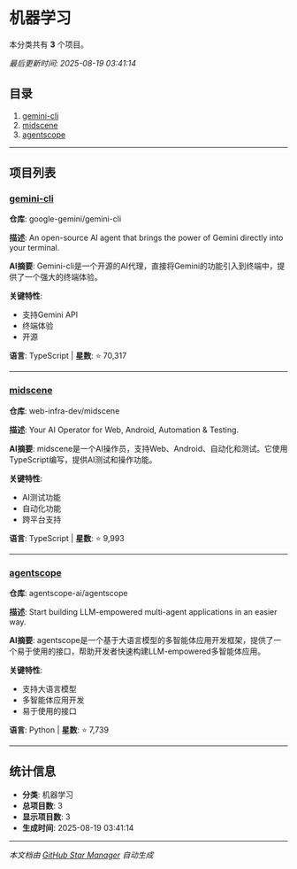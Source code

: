 # 机器学习

本分类共有 **3** 个项目。

*最后更新时间: 2025-08-19 03:41:14*

## 目录

1. [gemini-cli](#gemini-cli)
2. [midscene](#midscene)
3. [agentscope](#agentscope)

---

## 项目列表

### [gemini-cli](https://github.com/google-gemini/gemini-cli)

**仓库**: google-gemini/gemini-cli

**描述**: An open-source AI agent that brings the power of Gemini directly into your terminal.

**AI摘要**: Gemini-cli是一个开源的AI代理，直接将Gemini的功能引入到终端中，提供了一个强大的终端体验。

**关键特性**:
- 支持Gemini API
- 终端体验
- 开源

**语言**: TypeScript | **星数**: ⭐ 70,317

---

### [midscene](https://github.com/web-infra-dev/midscene)

**仓库**: web-infra-dev/midscene

**描述**: Your AI Operator for Web, Android, Automation & Testing.

**AI摘要**: midscene是一个AI操作员，支持Web、Android、自动化和测试。它使用TypeScript编写，提供AI测试和操作功能。

**关键特性**:
- AI测试功能
- 自动化功能
- 跨平台支持

**语言**: TypeScript | **星数**: ⭐ 9,993

---

### [agentscope](https://github.com/agentscope-ai/agentscope)

**仓库**: agentscope-ai/agentscope

**描述**: Start building LLM-empowered multi-agent applications in an easier way.

**AI摘要**: agentscope是一个基于大语言模型的多智能体应用开发框架，提供了一个易于使用的接口，帮助开发者快速构建LLM-empowered多智能体应用。

**关键特性**:
- 支持大语言模型
- 多智能体应用开发
- 易于使用的接口

**语言**: Python | **星数**: ⭐ 7,739

---

## 统计信息

- **分类**: 机器学习
- **总项目数**: 3
- **显示项目数**: 3
- **生成时间**: 2025-08-19 03:41:14

---

*本文档由 [GitHub Star Manager](https://github.com/your-username/github-star-manager) 自动生成*

